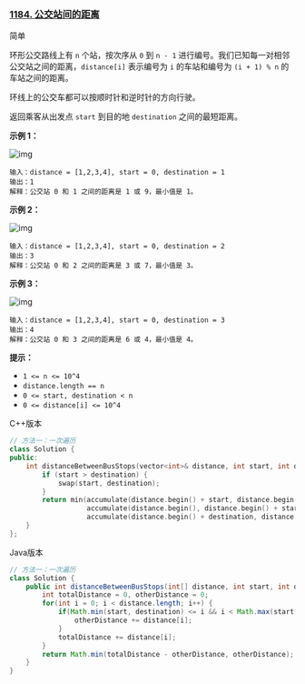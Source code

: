 ### [1184. 公交站间的距离](https://leetcode.cn/problems/distance-between-bus-stops/)

简单

环形公交路线上有 `n` 个站，按次序从 `0` 到 `n - 1` 进行编号。我们已知每一对相邻公交站之间的距离，`distance[i]` 表示编号为 `i` 的车站和编号为 `(i + 1) % n` 的车站之间的距离。

环线上的公交车都可以按顺时针和逆时针的方向行驶。

返回乘客从出发点 `start` 到目的地 `destination` 之间的最短距离。

**示例 1：**

![img](https://assets.leetcode-cn.com/aliyun-lc-upload/uploads/2019/09/08/untitled-diagram-1.jpg)

```
输入：distance = [1,2,3,4], start = 0, destination = 1
输出：1
解释：公交站 0 和 1 之间的距离是 1 或 9，最小值是 1。
```

**示例 2：**

![img](https://assets.leetcode-cn.com/aliyun-lc-upload/uploads/2019/09/08/untitled-diagram-1-1.jpg)

```
输入：distance = [1,2,3,4], start = 0, destination = 2
输出：3
解释：公交站 0 和 2 之间的距离是 3 或 7，最小值是 3。
```

**示例 3：**

![img](https://assets.leetcode-cn.com/aliyun-lc-upload/uploads/2019/09/08/untitled-diagram-1-2.jpg)

```
输入：distance = [1,2,3,4], start = 0, destination = 3
输出：4
解释：公交站 0 和 3 之间的距离是 6 或 4，最小值是 4。
```

**提示：**

- `1 <= n <= 10^4`
- `distance.length == n`
- `0 <= start, destination < n`
- `0 <= distance[i] <= 10^4`

C++版本

```c++
// 方法一：一次遍历
class Solution {
public:
    int distanceBetweenBusStops(vector<int>& distance, int start, int destination) {
        if (start > destination) {
            swap(start, destination);
        }
        return min(accumulate(distance.begin() + start, distance.begin() + destination, 0),
                   accumulate(distance.begin(), distance.begin() + start, 0) +
                   accumulate(distance.begin() + destination, distance.end(), 0));
    }
};
```

Java版本

```java
// 方法一：一次遍历
class Solution {
    public int distanceBetweenBusStops(int[] distance, int start, int destination) {
        int totalDistance = 0, otherDistance = 0;
        for(int i = 0; i < distance.length; i++) {
            if(Math.min(start, destination) <= i && i < Math.max(start, destination)) {
                otherDistance += distance[i];
            }
            totalDistance += distance[i];
        }
        return Math.min(totalDistance - otherDistance, otherDistance);
    }
}
```

